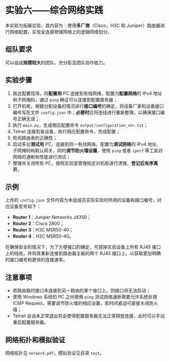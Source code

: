 # 实验六——综合网络实践

本实验为拓展实验，其内容为：使用**多厂商**（Cisco，H3C 和 Juniper）路由器进行网络配置，实现全连接物理网络上的逻辑网络划分。

## 组队要求

可以组成**规模较大**的团队，充分彰显团队协作能力。

## 实验步骤

1. 抵达配置现场，将**配置用** PC 连接到有线网络，配置为**配置网络**的 IPv4 地址和子网掩码，通过 `ping` 确证可以连接到配置服务器；
2. 打开机柜，根据分配设备的情况进行**接口编号**的确定，将设备厂家和设备接口编号写在文件 `config.json` 中；**必要时**应将连线进行重新整理，以确保接口编号正确无误；
3. 执行 `main.py`，生成相应配置命令 `output/configuration_<n>.txt`；
4. Telnet 连接到各设备，执行相应配置命令，完成配置；
5. 检验路由表的正确性；
6. 启动多台**测试用** PC，连接到同一有线网络，配置为**测试网络**的 IPv4 地址、子网掩码和默认网关，同时**调节防火墙设置**，使用 `ping` 或者 `iperf` 等工具对网络的通断和性能进行测试；
7. 整理并关闭所有 PC，按照实验室管理规定对机柜进行清理，**登记后有序离开**。

## 示例

上传的 `config.json` 文件内容为本组成员实际实验时所用的设备和接口编号，对应设备型号如下：

- **Router 1**：Juniper Networks J4350；
- **Router 2**：Cisco 2800；
- **Router 3**：H3C MSR50-40；
- **Router 4**：H3C MSR50-40。

在确保安全的情况下，为了方便接口的确定，可拔掉实验设备上所有 RJ45 接口上的线缆，并将其重新连接到路由器主板的两个 RJ45 接口上，以获取更加明确的接口编号和更快的连接速率。

## 注意事项

- 若路由器的接口未连接到另一路由的某个接口上，则接口将无法启动；
- 使用 Windows 系统的 PC 之间使用 `ping` 测试网络通断需要允许系统处理 ICMP Request，需要调节防火墙的相应设置，若时间紧迫可直接关闭防火墙；
- Telnet 会话未正常退出将会使得配置服务器无法正常释放连接，此时可以手动重启配置服务器。

## 网络拓扑和模拟验证

网络拓扑见 `network.pdf`，模拟验证见目录 `test`。
